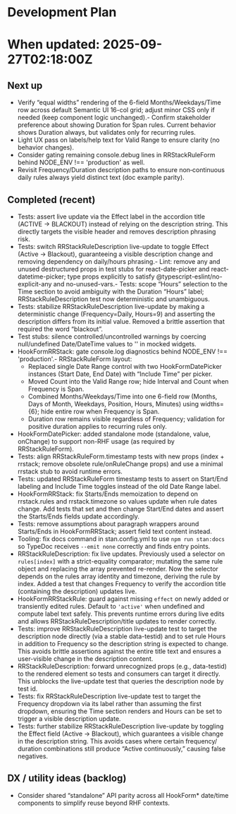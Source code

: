# Development Plan

#

# When updated: 2025-09-27T02:18:00Z

## Next up
- Verify “equal widths” rendering of the 6-field Months/Weekdays/Time row across default Semantic UI 16-col grid; adjust minor CSS only if needed (keep component logic unchanged).- Confirm stakeholder preference about showing Duration for Span rules. Current behavior shows Duration always, but validates only for recurring rules.
- Light UX pass on labels/help text for Valid Range to ensure clarity (no behavior changes).
- Consider gating remaining console.debug lines in RRStackRuleForm behind NODE_ENV !== 'production' as well.
- Revisit Frequency/Duration description paths to ensure non‑continuous daily rules always yield distinct text (doc example parity).

## Completed (recent)

- Tests: assert live update via the Effect label in the accordion title
  (ACTIVE → BLACKOUT) instead of relying on the description string.
  This directly targets the visible header and removes description phrasing risk.
- Tests: switch RRStackRuleDescription live-update to toggle Effect
  (Active → Blackout), guaranteeing a visible description change and
  removing dependency on daily/hours phrasing.- Lint: remove any and unused destructured props in test stubs for
  react-date-picker and react-datetime-picker; type props explicitly to
  satisfy @typescript-eslint/no-explicit-any and no-unused-vars.- Tests: scope “Hours” selection to the Time section to avoid ambiguity
  with the Duration “Hours” label; RRStackRuleDescription test now
  deterministic and unambiguous.
- Tests: stabilize RRStackRuleDescription live-update by making a deterministic change (Frequency=Daily, Hours=9) and asserting the description differs from its initial value. Removed a brittle assertion that required the word “blackout”.
- Test stubs: silence controlled/uncontrolled warnings by coercing null/undefined Date/DateTime values to '' in mocked widgets.
- HookFormRRStack: gate console.log diagnostics behind NODE_ENV !== 'production'.- RRStackRuleForm layout:
  - Replaced single Date Range control with two HookFormDatePicker instances (Start Date, End Date) with “Include Time” per picker.
  - Moved Count into the Valid Range row; hide Interval and Count when Frequency is Span.
  - Combined Months/Weekdays/Time into one 6-field row (Months, Days of Month, Weekdays, Position, Hours, Minutes) using widths={6}; hide entire row when Frequency is Span.
  - Duration row remains visible regardless of Frequency; validation for positive duration applies to recurring rules only.
- HookFormDatePicker: added standalone mode (standalone, value, onChange) to support non-RHF usage (as required by RRStackRuleForm).
- Tests: align RRStackRuleForm.timestamp tests with new props (index + rrstack; remove obsolete rule/onRuleChange props) and use a minimal rrstack stub to avoid runtime errors.
- Tests: updated RRStackRuleForm timestamp tests to assert on Start/End labeling and Include Time toggles instead of the old Date Range label.
- HookFormRRStack: fix Starts/Ends memoization to depend on rrstack.rules and rrstack.timezone so values update when rule dates change. Add tests that set and then change Start/End dates and assert the Starts/Ends fields update accordingly.
- Tests: remove assumptions about paragraph wrappers around Starts/Ends in HookFormRRStack; assert field text content instead.
- Tooling: fix docs command in stan.config.yml to use `npm run stan:docs` so TypeDoc receives `--emit none` correctly and finds entry points.
- RRStackRuleDescription: fix live updates. Previously used a selector on `rules[index]` with a strict-equality comparator; mutating the same rule object and replacing the array prevented re-render. Now the selector depends on the rules array identity and timezone, deriving the rule by index. Added a test that changes Frequency to verify the accordion title (containing the description) updates live.
- HookFormRRStackRule: guard against missing `effect` on newly added or transiently edited rules. Default to `'active'` when undefined and compute label text safely. This prevents runtime errors during live edits and allows RRStackRuleDescription/title updates to render correctly.
- Tests: improve RRStackRuleDescription live-update test to target the description node directly (via a stable data-testid) and to set rule Hours in addition to Frequency so the description string is expected to change. This avoids brittle assertions against the entire title text and ensures a user-visible change in the description content.
- RRStackRuleDescription: forward unrecognized props (e.g., data-testid) to the rendered element so tests and consumers can target it directly. This unblocks the live-update test that queries the description node by test id.
- Tests: fix RRStackRuleDescription live-update test to target the Frequency dropdown via its label rather than assuming the first dropdown, ensuring the Time section renders and Hours can be set to trigger a visible description update.
- Tests: further stabilize RRStackRuleDescription live-update by toggling the Effect field (Active → Blackout), which guarantees a visible change in the description string. This avoids cases where certain frequency/ duration combinations still produce “Active continuously,” causing false negatives.

## DX / utility ideas (backlog)

- Consider shared “standalone” API parity across all HookForm\* date/time components to simplify reuse beyond RHF contexts.
